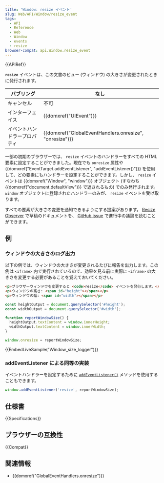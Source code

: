 ```yaml
---
title: 'Window: resize イベント'
slug: Web/API/Window/resize_event
tags:
  - API
  - Reference
  - Web
  - Window
  - events
  - resize
browser-compat: api.Window.resize_event
---
```

{{APIRef}}

**`resize`** イベントは、この文書のビュー (ウィンドウ) の大きさが変更されたときに発行されます。

| バブリング                   | なし                                                                     |
| ---------------------------- | ------------------------------------------------------------------------ |
| キャンセル                   | 不可                                                                     |
| インターフェイス             | {{domxref("UIEvent")}}                                             |
| イベントハンドラープロパティ | {{domxref("GlobalEventHandlers.onresize", "onresize")}} |

一部の初期のブラウザーでは、 `resize` イベントのハンドラーをすべての HTML 要素に設定することができました。現在でも `onresize` 属性や {{domxref("EventTarget.addEventListener", "addEventListener()")}} を使用して、どの要素にもハンドラーを設定することができます。しかし、 `resize` イベントは {{domxref("Window", "window")}} オブジェクト (すなわち {{domxref("document.defaultView")}} で返されるもの) でのみ発行されます。 `window` オブジェクトに登録されたハンドラーのみが、 `resize` イベントを受け取ります。

すべての要素が大きさの変更を通知できるようにする提案があります。 [Resize Observer](https://wicg.github.io/ResizeObserver/) で草稿のドキュメントを、 [GitHub issue](https://github.com/WICG/ResizeObserver/issues) で進行中の議論を読むことができます。

## 例

### ウィンドウの大きさのログ出力

以下の例では、ウィンドウの大きさが変更されるたびに報告を出力します。この例は `<iframe>` 内で実行されているので、効果を見る前に実際に `<iframe>` の大きさを変更する必要があることを覚えておいてください。

```html
<p>ブラウザーウィンドウを変更すると <code>resize</code> イベントを発行します。</p>
<p>ウィンドウの高さ: <span id="height"></span></p>
<p>ウィンドウの幅: <span id="width"></span></p>
```

```js
const heightOutput = document.querySelector('#height');
const widthOutput = document.querySelector('#width');

function reportWindowSize() {
  heightOutput.textContent = window.innerHeight;
  widthOutput.textContent = window.innerWidth;
}

window.onresize = reportWindowSize;
```

{{EmbedLiveSample("Window_size_logger")}}

### addEventListener による同等の実装

イベントハンドラーを設定するために [`addEventListener()`](/ja/docs/Web/API/EventTarget/addEventListener) メソッドを使用することもできます。

```js
window.addEventListener('resize', reportWindowSize);
```

## 仕様書

{{Specifications}}

## ブラウザーの互換性

{{Compat}}

## 関連情報

- {{domxref("GlobalEventHandlers.onresize")}}
